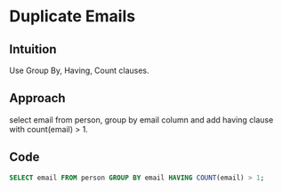 # Duplicate Emails

## Intuition
Use Group By, Having, Count clauses.

## Approach
select email from person, group by email column and add having clause with count(email) > 1.

## Code
```sql
SELECT email FROM person GROUP BY email HAVING COUNT(email) > 1;
```